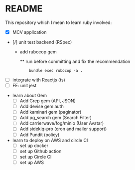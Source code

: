 # README

This repository which I mean to learn ruby involved:

- [x] MCV application
- [/] unit test backend (RSpec)

  - add rubocop gem

    ** run before committing and fix the recommendation

    ```Shell
        bundle exec rubocop -a .
    ```

- [ ] integrate with Reactjs (ts)
- [ ] FE: unit jest

- learn about Gem
  - [ ] Add Grep gem (API, JSON)
  - [ ] Add devise gem auth
  - [ ] Add kaminari gem (paginator)
  - [ ] Add pg_search gem (Search Filter)
  - [ ] Add carrierwave/fog/minio (User Avatar)
  - [ ] Add sidekiq-pro (cron and mailer support)
  - [ ] Add Pundit (policy)

- learn to deploy on AWS and circle CI
  - [ ] set up docker
  - [ ] set up Github action
  - [ ] set up Circle CI
  - [ ] set up AWS
